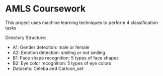 # AMLS Coursework
This project uses machine learning techniques to perform 4 classification tasks

Directory Structure:
* A1: Gender detection: male or female
* A2: Emotion detection: smiling or not smiling
* B1: Face shape recognition: 5 types of face shapes
* B2: Eye color recognition: 5 types of eye colors
* Datasets: Celeba and Cartoon_set
